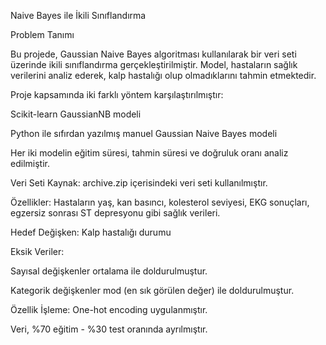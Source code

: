 Naive Bayes ile İkili Sınıflandırma

Problem Tanımı

Bu projede, Gaussian Naive Bayes algoritması kullanılarak bir veri seti üzerinde ikili sınıflandırma gerçekleştirilmiştir. Model, hastaların sağlık verilerini analiz ederek, kalp hastalığı olup olmadıklarını tahmin etmektedir.

Proje kapsamında iki farklı yöntem karşılaştırılmıştır:

Scikit-learn GaussianNB modeli

Python ile sıfırdan yazılmış manuel Gaussian Naive Bayes modeli

Her iki modelin eğitim süresi, tahmin süresi ve doğruluk oranı analiz edilmiştir.

Veri Seti
Kaynak: archive.zip içerisindeki veri seti kullanılmıştır.

Özellikler: Hastaların yaş, kan basıncı, kolesterol seviyesi, EKG sonuçları, egzersiz sonrası ST depresyonu gibi sağlık verileri.

Hedef Değişken: Kalp hastalığı durumu

Eksik Veriler:

Sayısal değişkenler ortalama ile doldurulmuştur.

Kategorik değişkenler mod (en sık görülen değer) ile doldurulmuştur.

Özellik İşleme: One-hot encoding uygulanmıştır.

Veri, %70 eğitim - %30 test oranında ayrılmıştır.

